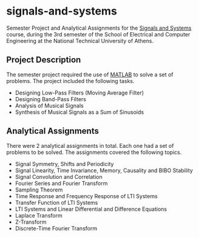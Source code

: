 # signals-and-systems

Semester Project and Analytical Assignments for the [Signals and Systems](https://www.ece.ntua.gr/en/undergraduate/courses/3173) course, during the 3rd semester of the School of Electrical and Computer Engineering at the National Technical University of Athens.

## Project Description

The semester project required the use of [MATLAB](https://www.mathworks.com/products/matlab.html) to solve a set of problems. The project included the following tasks.

- Designing Low-Pass Filters (Moving Average Filter)
- Designing Band-Pass Filters
- Analysis of Musical Signals
- Synthesis of Musical Signals as a Sum of Sinusoids

## Analytical Assignments

There were 2 analytical assignments in total. Each one had a set of problems to be solved. The assignments covered the following topics.

- Signal Symmetry, Shifts and Periodicity
- Signal Linearity, Time Invariance, Memory, Causality and BIBO Stability
- Signal Convolution and Correlation
- Fourier Series and Fourier Transform
- Sampling Theorem
- Time Response and Frequency Response of LTI Systems
- Transfer Function of LTI Systems
- LTI Systems and Linear Differential and Difference Equations
- Laplace Transform
- Z-Transform
- Discrete-Time Fourier Transform
